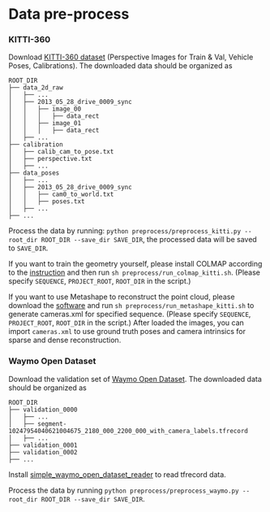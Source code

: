 # Data pre-process

### KITTI-360
Download [KITTI-360 dataset](https://www.cvlibs.net/datasets/kitti-360) (Perspective Images for Train & Val, Vehicle Poses, Calibrations). 
The downloaded data should be organized as 
```
ROOT_DIR
├── data_2d_raw
│   ├── ...
│   ├── 2013_05_28_drive_0009_sync
│   │   ├── image_00
│   │   │   ├── data_rect
│   │   ├── image_01
│   │   │   ├── data_rect
│   ├── ...
├── calibration
│   ├── calib_cam_to_pose.txt
│   ├── perspective.txt
│   ├── ...
├── data_poses
│   ├── ...
│   ├── 2013_05_28_drive_0009_sync
│   │   ├── cam0_to_world.txt
│   │   ├── poses.txt
│   ├── ...
├── ...
```
Process the data by running: `python preprocess/preprocess_kitti.py --root_dir ROOT_DIR --save_dir SAVE_DIR`, the processed data will be saved to `SAVE_DIR`.

If you want to train the geometry yourself, please install COLMAP according to the [instruction](https://colmap.github.io/install.html) and then run `sh preprocess/run_colmap_kitti.sh`. (Please specify `SEQUENCE`, `PROJECT_ROOT`, `ROOT_DIR` in the script.)

If you want to use Metashape to reconstruct the point cloud, please download the [software](https://www.agisoft.com/) and run `sh preprocess/run_metashape_kitti.sh` to generate cameras.xml for specified sequence. (Please specify `SEQUENCE`, `PROJECT_ROOT`, `ROOT_DIR` in the script.) After loaded the images, you can import `cameras.xml` to use ground truth poses and camera intrinsics for sparse and dense reconstruction.

### Waymo Open Dataset
Download the validation set of [Waymo Open Dataset](https://console.cloud.google.com/storage/browser/waymo_open_dataset_v_1_3_1/validation;tab=objects?pageState=(%22StorageObjectListTable%22:(%22f%22:%22%255B%255D%22))&prefix=&forceOnObjectsSortingFiltering=false).
The downloaded data should be organized as 
```
ROOT_DIR
├── validation_0000
│   ├── ...
│   ├── segment-10247954040621004675_2180_000_2200_000_with_camera_labels.tfrecord
│   ├── ...
├── validation_0001
├── validation_0002
├── ...
```
Install [simple_waymo_open_dataset_reader](https://github.com/gdlg/simple-waymo-open-dataset-reader) to read tfrecord data.

Process the data by running `python preprocess/preprocess_waymo.py --root_dir ROOT_DIR --save_dir SAVE_DIR`.
